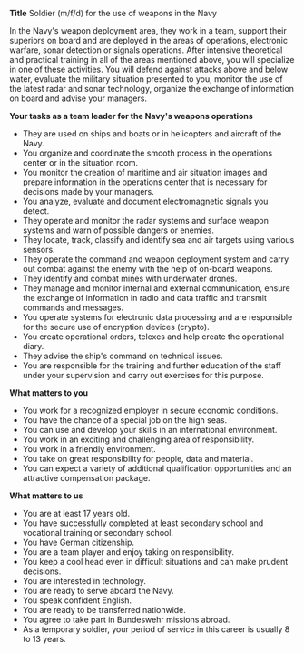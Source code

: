 **Title**
Soldier (m/f/d) for the use of weapons in the Navy

In the Navy's weapon deployment area, they work in a team, support their superiors on board and are deployed in the areas of operations, electronic warfare, sonar detection or signals operations. After intensive theoretical and practical training in all of the areas mentioned above, you will specialize in one of these activities. You will defend against attacks above and below water, evaluate the military situation presented to you, monitor the use of the latest radar and sonar technology, organize the exchange of information on board and advise your managers.

**Your tasks as a team leader for the Navy's weapons operations**

-	They are used on ships and boats or in helicopters and aircraft of the Navy.
-	You organize and coordinate the smooth process in the operations center or in the situation room.
-	You monitor the creation of maritime and air situation images and prepare information in the operations center that is necessary for decisions made by your managers.
-	You analyze, evaluate and document electromagnetic signals you detect.
-	They operate and monitor the radar systems and surface weapon systems and warn of possible dangers or enemies.
-	They locate, track, classify and identify sea and air targets using various sensors.
-	They operate the command and weapon deployment system and carry out combat against the enemy with the help of on-board weapons.
-	They identify and combat mines with underwater drones.
-	They manage and monitor internal and external communication, ensure the exchange of information in radio and data traffic and transmit commands and messages.
-	You operate systems for electronic data processing and are responsible for the secure use of encryption devices (crypto).
-	You create operational orders, telexes and help create the operational diary.
-	They advise the ship's command on technical issues.
-	You are responsible for the training and further education of the staff under your supervision and carry out exercises for this purpose.

**What matters to you**

-	You work for a recognized employer in secure economic conditions.
-	You have the chance of a special job on the high seas.
-	You can use and develop your skills in an international environment.
-	You work in an exciting and challenging area of responsibility.
-	You work in a friendly environment.
-	You take on great responsibility for people, data and material.
-	You can expect a variety of additional qualification opportunities and an attractive compensation package.

**What matters to us**

-	You are at least 17 years old.
-	You have successfully completed at least secondary school and vocational training or secondary school.
-	You have German citizenship.
-	You are a team player and enjoy taking on responsibility.
-	You keep a cool head even in difficult situations and can make prudent decisions.
-	You are interested in technology.
-	You are ready to serve aboard the Navy.
-	You speak confident English.
-	You are ready to be transferred nationwide.
-	You agree to take part in Bundeswehr missions abroad.
-	As a temporary soldier, your period of service in this career is usually 8 to 13 years.
